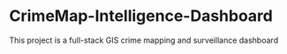 # CrimeMap-Intelligence-Dashboard
This project is a full-stack GIS crime mapping and surveillance dashboard 
